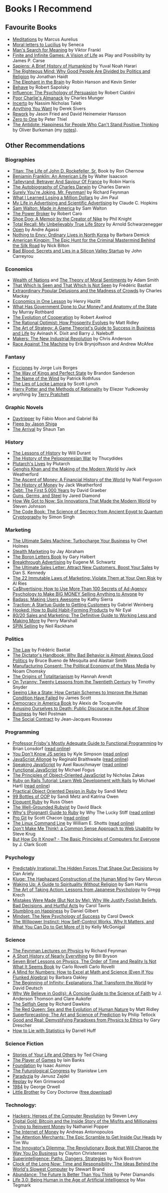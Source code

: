 # Books I Recommend

## Favourite Books

* [Meditations](https://www.goodreads.com/book/show/30659.Meditations) by Marcus Aurelius
* [Moral letters to Lucilius](https://www.goodreads.com/book/show/42457668-moral-letters-to-lucilius) by Seneca
* [Man's Search for Meaning](https://www.goodreads.com/book/show/4069.Man_s_Search_for_Meaning) by Viktor Frankl
* [Finite and Infinite Games: A Vision of Life](https://www.goodreads.com/book/show/189989.Finite_and_Infinite_Games) as Play and Possibility by James P. Carse
* [Sapiens: A Brief History of Humankind](https://www.goodreads.com/book/show/23692271-sapiens) by Yuval Noah Harari
* [The Righteous Mind: Why Good People Are Divided by Politics and Religion](https://www.goodreads.com/book/show/11324722-the-righteous-mind) by Jonathan Haidt
* [The Elephant in the Brain](https://www.goodreads.com/book/show/28820444-the-elephant-in-the-brain) by Robin Hanson and Kevin Simler
* [Behave](https://www.goodreads.com/book/show/31170723-behave) by Robert Sapolsky
* [Influence: The Psychology of Persuasion](https://www.goodreads.com/book/show/28815.Influence) by Robert Cialdini
* [Poor Charlie's Almanack](https://www.goodreads.com/book/show/944652.Poor_Charlie_s_Almanack) by Charles Munger
* [Incerto](https://www.goodreads.com/series/164555-incerto) by Nassim Nicholas Taleb
* [Anything You Want](https://www.goodreads.com/book/show/11878168-anything-you-want) by Derek Sivers
* [Rework](https://www.goodreads.com/book/show/6732019-rework) by Jason Fried and David Heinemeier Hansson
* [Zero to One](https://www.goodreads.com/book/show/18050143-zero-to-one) by Peter Thiel
* [The Antidote: Happiness for People Who Can't Stand Positive Thinking](https://www.goodreads.com/book/show/13721709-the-antidote) by Oliver Burkeman \(my [notes](https://stojanow.com/the-antidote/)\).

## Other Recommendations

### Biographies

* [Titan: The Life of John D. Rockefeller, Sr.](https://www.goodreads.com/book/show/16121.Titan) Book by Ron Chernow
* [Benjamin Franklin: An American Life](https://www.goodreads.com/book/show/10883.Benjamin_Franklin) by Walter Isaacson
* [Talleyrand: Betrayer And Saviour Of France](https://www.goodreads.com/book/show/4446705-talleyrand) by Robin Harris
* [The Autobiography of Charles Darwin](https://www.goodreads.com/book/show/185404.The_Autobiography_of_Charles_Darwin_1809_82) by Charles Darwin
* [Surely You're Joking, Mr. Feynman!](https://www.goodreads.com/author/show/1429989.Richard_Feynman) by Richard Feynman
* [What I Learned Losing a Million Dollars](https://www.goodreads.com/book/show/1334384.What_I_Learned_Losing_a_Million_Dollars) by Jim Paul
* [My Life in Advertising and Scientific Advertising](https://www.goodreads.com/book/show/404747.My_Life_in_Advertising_and_Scientific_Advertising) by Claude C. Hopkins
* [Sam Walton: Made in America](https://www.goodreads.com/book/show/10631.Sam_Walton) by Sam Walton
* [The Power Broker](https://www.goodreads.com/book/show/1111.The_Power_Broker) by Robert Caro
* [Shoe Dog: A Memoir by the Creator of Nike](https://www.goodreads.com/book/show/27220736-shoe-dog) by Phil Knight
* [Total Recall: My Unbelievably True Life Story](https://www.goodreads.com/book/show/14546626-total-recall) by Arnold Schwarzenegger
* [Open](https://www.goodreads.com/book/show/6480781-open) by Andre Agassi
* [Nothing to Envy: Ordinary Lives in North Korea](https://www.goodreads.com/book/show/40604846-nothing-to-envy) by Barbara Demick
* [American Kingpin: The Epic Hunt for the Criminal Mastermind Behind the Silk Road](https://www.goodreads.com/book/show/31920777-american-kingpin) by Nick Bilton
* [Bad Blood: Secrets and Lies in a Silicon Valley Startup](https://www.goodreads.com/book/show/37976541-bad-blood) by John Carreyrou

### Economics

* [Wealth of Nations](https://www.goodreads.com/book/show/25698.The_Wealth_of_Nations) and [The Theory of Moral Sentiments](https://www.goodreads.com/book/show/25700.The_Theory_of_Moral_Sentiments) by Adam Smith
* [That Which Is Seen and That Which Is Not Seen](https://www.goodreads.com/book/show/1609227.That_Which_Is_Seen_and_That_Which_Is_Not_Seen) by Frédéric Bastiat
* [Extraordinary Popular Delusions and the Madness of Crowds](https://www.goodreads.com/book/show/162120.Extraordinary_Popular_Delusions_and_the_Madness_of_Crowds) by Charles Mackay
* [Economics in One Lesson](https://www.goodreads.com/book/show/3028.Economics_in_One_Lesson) by Henry Hazlitt
* [What Has Government Done to Our Money? and Anatomy of the State](https://www.goodreads.com/book/show/81977.What_Has_Government_Done_to_Our_Money_and_The_Case_for_the_100_Percent_Gold_Dollar) by Murray Rothbard
* [The Evolution of Cooperation](https://www.goodreads.com/book/show/366821.The_Evolution_of_Cooperation) by Robert Axelrod
* [The Rational Optimist: How Prosperity Evolves](https://www.goodreads.com/book/show/7776209-the-rational-optimist) by Matt Ridley
* [The Art of Strategy: A Game Theorist's Guide to Success in Business and Life](hhttps://www.goodreads.com/book/show/2423424.The_Art_of_Strategy) by Avinash K. Dixit and Barry J. Nalebuff
* [Makers: The New Industrial Revolution](https://www.goodreads.com/book/show/13414678-makers) by Chris Anderson
* [Race Against The Machine](https://www.goodreads.com/book/show/12952273-race-against-the-machine) by Erik Brynjolfsson and Andrew McAfee

### Fantasy

* [Ficciones](https://www.goodreads.com/book/show/426504.Ficciones) by Jorge Luis Borges
* [The Way of Kings and Perfect State](https://www.goodreads.com/book/show/7235533-the-way-of-kings) by Brandon Sanderson
* [The Name of the Wind](https://www.goodreads.com/book/show/186074.The_Name_of_the_Wind) by Patrick Rothfuss
* [The Lies of Locke Lamora](https://www.goodreads.com/book/show/29588376-the-lies-of-locke-lamora) by Scott Lynch
* [Harry Potter and the Methods of Rationality](https://www.goodreads.com/book/show/10016013-harry-potter-and-the-methods-of-rationality) by Eliezer Yudkowsky
* anything by [Terry Pratchett](https://www.goodreads.com/author/show/1654.Terry_Pratchett)

### Graphic Novels

* [Daytripper](https://www.goodreads.com/book/show/8477057-daytripper) by Fábio Moon and Gabriel Bá
* [Fleep by Jason Shiga](http://www.shigabooks.com/fleep.php)
* [The Arrival](https://www.goodreads.com/book/show/920607.The_Arrival) by Shaun Tan

### History

* [The Lessons of History](https://www.goodreads.com/book/show/174713.The_Lessons_of_History) by Will Durant
* [The History of the Peloponnesian War](https://www.goodreads.com/book/show/261243.History_of_the_Peloponnesian_War) by Thucydides
* [Plutarch's Lives](https://www.goodreads.com/series/157208) by Plutarch
* [Genghis Khan and the Making of the Modern World](https://www.goodreads.com/book/show/40718726-genghis-khan-and-the-making-of-the-modern-world?ac=1&from_search=true) by Jack Weatherford
* [The Ascent of Money: A Financial History of the World](https://www.goodreads.com/book/show/2714607-the-ascent-of-money) by Niall Ferguson
* [The History of Money](https://www.goodreads.com/book/show/103226.The_History_of_Money) by Jack Weatherford
* [Debt: The First 5,000 Years](https://www.goodreads.com/book/show/6617037-debt) by David Graeber
* [Guns, Germs, and Steel](https://www.goodreads.com/book/show/1842.Guns_Germs_and_Steel) by Jared Diamond
* [How We Got to Now: Six Innovations That Made the Modern World](https://www.goodreads.com/book/show/20893477-how-we-got-to-now) by Steven Johnson
* [The Code Book: The Science of Secrecy from Ancient Egypt to Quantum Cryptography](https://www.goodreads.com/book/show/17994.The_Code_Book) by Simon Singh

### Marketing

* [The Ultimate Sales Machine: Turbocharge Your Business](https://www.goodreads.com/book/show/1258489.Ultimate_Sales_Machine) by Chet Holmes
* [Stealth Marketing](https://www.goodreads.com/book/show/17288278-stealth-marketing) by Jay Abraham
* [The Boron Letters Book](http://www.thegaryhalbertletter.com/Boron/BoronLetterCh1.htm) by Gary Halbert
* [Breakthrough Advertising](https://www.goodreads.com/book/show/8662312-breakthrough-advertising) by Eugene M. Schwartz
* [The Ultimate Sales Letter: Attract New Customers. Boost Your Sales](https://www.goodreads.com/book/show/112466.The_Ultimate_Sales_Letter) by Dan S. Kennedy
* [The 22 Immutable Laws of Marketing: Violate Them at Your Own Risk](https://www.goodreads.com/book/show/33449.The_22_Immutable_Laws_of_Marketing) by Al Ries
* [Ca$hvertising: How to Use More Than 100 Secrets of Ad-Agency Psychology to Make BIG MONEY Selling Anything to Anyone](https://www.goodreads.com/book/show/6238528-ca-hvertising) by
* [Badass: Making Users Awesome](https://www.goodreads.com/book/show/24737268-badass) by Kathy Sierra
* [Traction: A Startup Guide to Getting Customers](https://www.goodreads.com/book/show/22091581-traction) by Gabriel Weinberg
* [Hooked: How to Build Habit-Forming Products](https://www.goodreads.com/book/show/22668729-hooked) by Nir Eyal
* [80/20 Sales and Marketing: The Definitive Guide to Working Less and Making More](https://www.goodreads.com/book/show/17214272-80-20-sales-and-marketing) by Perry Marshall
* [SPIN Selling](https://www.goodreads.com/book/show/833015.SPIN_Selling) by Neil Rackham

### Politics

* [The Law](https://www.goodreads.com/book/show/1609224.The_Law) by Frédéric Bastiat
* [The Dictator's Handbook: Why Bad Behavior is Almost Always Good Politics](https://www.goodreads.com/book/show/11612989-the-dictator-s-handbook) by Bruce Bueno de Mesquita and Alastair Smith
* [Manufacturing Consent: The Political Economy of the Mass Media](https://www.goodreads.com/book/show/12617.Manufacturing_Consent) by Noam Chomsky
* [The Origins of Totalitarianism](https://www.goodreads.com/book/show/396931.The_Origins_of_Totalitarianism) by Hannah Arendt
* [On Tyranny: Twenty Lessons from the Twentieth Century](https://www.goodreads.com/book/show/33917107-on-tyranny) by Timothy Snyder
* [Seeing Like a State: How Certain Schemes to Improve the Human Condition Have Failed](https://www.goodreads.com/book/show/20186.Seeing_Like_a_State) by James Scott
* [Democracy in America Book](https://www.goodreads.com/book/show/16619.Democracy_in_America) by Alexis de Tocqueville
* [Amusing Ourselves to Death: Public Discourse in the Age of Show Business](https://www.goodreads.com/book/show/74034.Amusing_Ourselves_to_Death) by Neil Postman
* [The Social Contract](https://www.goodreads.com/book/show/12651.The_Social_Contract) by Jean-Jacques Rousseau

### Programming

* [Professor Frisby's Mostly Adequate Guide to Functional Programming](https://www.goodreads.com/book/show/25847352-professor-frisby-s-mostly-adequate-guide-to-functional-programming) by Brian Lonsdorf \([read online](https://mostly-adequate.gitbooks.io/mostly-adequate-guide/)\)
* [You Don't Know JS series](https://www.goodreads.com/series/139311-you-don-t-know-js) by Kyle Simpson \([read online](https://github.com/getify/You-Dont-Know-JS)\)
* [JavaScript Allongé](https://www.goodreads.com/book/show/17154990-javascript-allong) by Reginald Braithwaite \([read online](https://leanpub.com/javascript-allonge/read)\)
* [Speaking JavaScript](https://www.goodreads.com/book/show/19484760-speaking-javascript) by Axel Rauschmayer \([read online](http://speakingjs.com/)\)
* [Functional JavaScript](https://www.goodreads.com/book/show/17623632-functional-javascript) by Michael Fogus
* [The Principles of Object-Oriented JavaScript](https://www.goodreads.com/book/show/20799234-the-principles-of-object-oriented-javascript) by Nicholas Zakas
* [Ruby on Rails Tutorial: Learn Web Development with Rails](https://www.goodreads.com/book/show/13705557-ruby-on-rails-tutorial) by Michael Hartl \([read online](https://www.railstutorial.org/book)\)
* [Practical Object Oriented Design in Ruby](https://www.goodreads.com/book/show/13507787-practical-object-oriented-design-in-ruby) by Sandi Metz
* [99 Bottles of OOP](https://www.goodreads.com/book/show/31183020-99-bottles-of-oop) by Sandi Metz and Katrina Owen
* [Eloquent Ruby](https://www.goodreads.com/book/show/9364729-eloquent-ruby) by Russ Olsen
* [The Well-Grounded Rubyist](https://www.goodreads.com/book/show/3892688-the-well-grounded-rubyist) by David Black
* [Why's \(Poignant\) Guide to Ruby](https://www.goodreads.com/book/show/463882.Why_s_Poignant_Guide_to_Ruby) by Why The Lucky Stiff \([read online](https://poignant.guide/)\)
* [Pro Git](https://www.goodreads.com/book/show/6518085-pro-git) by Scott Chacon \([read online](https://git-scm.com/book/en/v2)\)
* [The Linux Command Line](https://www.goodreads.com/book/show/11724436-the-linux-command-line) by William E. Shotts \([read online](http://linuxcommand.org/tlcl.php)\)
* [Don't Make Me Think!: a Common Sense Approach to Web Usability](https://www.goodreads.com/book/show/18197267-don-t-make-me-think-revisited) by Steve Krug
* [But How Do It Know? - The Basic Principles of Computers for Everyone](https://www.goodreads.com/book/show/18276352-but-how-do-it-know---the-basic-principles-of-computers-for-everyone) by J. Clark Scott

### Psychology

* [Predictably Irrational: The Hidden Forces That Shape Our Decisions](https://www.goodreads.com/author/show/788461.Dan_Ariely) by Dan Ariely
* [Kluge: The Haphazard Construction of the Human Mind](https://www.goodreads.com/book/show/2652751-kluge) by Gary Marcus
* [Waking Up: A Guide to Spirituality Without Religion](https://www.goodreads.com/book/show/18774981-waking-up) by Sam Harris
* [The Art of Taking Action: Lessons from Japanese Psychology](https://www.goodreads.com/book/show/24504151-the-art-of-taking-action) by Gregg Krech
* [Mistakes Were Made \(But Not by Me\): Why We Justify Foolish Beliefs, Bad Decisions, and Hurtful Acts](https://www.goodreads.com/book/show/522525.Mistakes_Were_Made_But_Not_by_Me_) by Carol Tavris
* [Stumbling on Happiness](https://www.goodreads.com/book/show/56627.Stumbling_on_Happiness) by Daniel Gilbert
* [Mindset: The New Psychology of Success](https://www.goodreads.com/book/show/40745.Mindset) by Carol Dweck
* [The Willpower Instinct: How Self-Control Works, Why It Matters, and What You Can Do to Get More of It](https://www.goodreads.com/book/show/10865206-the-willpower-instinct) by Kelly McGonigal

### Science

* [The Feynman Lectures on Physics](https://www.goodreads.com/book/show/5546.The_Feynman_Lectures_on_Physics) by Richard Feynman
* [A Short History of Nearly Everything](https://www.goodreads.com/book/show/21.A_Short_History_of_Nearly_Everything) by Bill Bryson
* [Seven Brief Lessons on Physics, The Order of Time and Reality Is Not What It Seems Book](https://www.goodreads.com/book/show/25734172-seven-brief-lessons-on-physics) by Carlo Rovelli Carlo Rovelli
* [A Mind for Numbers: How to Excel at Math and Science \(Even If You Flunked Algebra\)](https://www.goodreads.com/book/show/18693655-a-mind-for-numbers) by Barbara Oakley
* [The Beginning of Infinity: Explanations That Transform the World](https://www.goodreads.com/book/show/10483171-the-beginning-of-infinity) by David Deutsch
* [Why We Believe in God\(s\): A Concise Guide to the Science of Faith](https://www.goodreads.com/book/show/10361826-why-we-believe-in-god-s) by J. Anderson Thomson and Clare Aukofer
* [The Selfish Gene](https://www.goodreads.com/book/show/61535.The_Selfish_Gene) by Richard Dawkins
* [The Red Queen: Sex and the Evolution of Human Nature](https://www.goodreads.com/book/show/16176.The_Red_Queen) by Matt Ridley
* [Superforecasting: The Art and Science of Prediction](https://www.goodreads.com/book/show/23995360-superforecasting) by Philip Tetlock
* [Good and Real: Demystifying Paradoxes from Physics to Ethics](https://www.goodreads.com/book/show/1096665.Good_and_Real) by Gary Drescher
* [How to Lie with Statistics](https://www.goodreads.com/book/show/1096665.Good_and_Real) by Darrell Huff

### Science Fiction

* [Stories of Your Life and Others](https://www.goodreads.com/book/show/223380.Stories_of_Your_Life_and_Others) by Ted Chiang
* [The Player of Games](https://www.goodreads.com/book/show/18630.The_Player_of_Games) by Iain Banks
* [Foundation](https://www.goodreads.com/book/show/29579.Foundation) by Isaac Asimov
* [The Futurological Congress](https://www.goodreads.com/book/show/733473.The_Futurological_Congress) by Stanisław Lem
* [Paradyzja](https://www.goodreads.com/book/show/733473.The_Futurological_Congress) by Janusz Zajdel
* [Replay](https://www.goodreads.com/book/show/341735.Replay) by Ken Grimwood
* [1984](https://www.goodreads.com/book/show/40961427-1984) by George Orwell
* [Little Brother](https://www.goodreads.com/book/show/954674.Little_Brother) by Cory Doctorow ([free download](https://craphound.com/littlebrother/download/))

### Technology:

* [Hackers: Heroes of the Computer Revolution](https://www.goodreads.com/book/show/56829.Hackers) by Steven Levy
* [Digital Gold: Bitcoin and the Inside Story of the Misfits and Millionaires Trying to Reinvent Money](https://www.goodreads.com/book/show/23546676-digital-gold) by Nathaniel Popper
* [The Internet of Money](https://www.goodreads.com/book/show/31869077-the-internet-of-money) by Andreas Antonopoulos
* [The Attention Merchants: The Epic Scramble to Get Inside Our Heads](https://www.goodreads.com/book/show/28503628-the-attention-merchants) by Tim Wu
* [The Innovator's Dilemma: The Revolutionary Book that Will Change the Way You Do Business](https://www.goodreads.com/book/show/2615.The_Innovator_s_Dilemma) by Clayton Christensen
* [Superintelligence: Paths, Dangers, Strategies](https://www.goodreads.com/book/show/20527133-superintelligence) by Nick Bostrom
* [Clock of the Long Now: Time and Responsibility: The Ideas Behind the World's Slowest Computer](https://www.goodreads.com/book/show/33279.Clock_of_the_Long_Now) by Stewart Brand
* [Abundance: The Future Is Better Than You Think](https://www.goodreads.com/book/show/13187824-abundance) by Peter Diamandis
* [Life 3.0: Being Human in the Age of Artificial Intelligence](https://www.goodreads.com/book/show/34272565-life-3-0) by Max Tegmark

